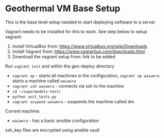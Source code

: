 # Geothermal VM Base Setup

This is the base level setup needed to start deploying software to a server

Vagrant needs to be installed for this to work. See step below to setup vagrant:

1. Install VirtualBox from: https://www.virtualbox.org/wiki/Downloads
1. Install Vagrant from: https://www.vagrantup.com/downloads.html
1. Download the vagrant setup from: link to be added

Run `vagrant init` and within the geo-deploy directory

- `vagrant up` - starts all machines in the configuration, `vagrant up waiwera` starts a machine called `waiwera`
- `vagrant ssh waiwera` - connects via ssh to the machine
- `cd ~/supermodels-test/`
- `python unit_tests.py`
- `vagrant suspend waiwera` - suspends the machine called dm

Current machine:

- `waiwera` - has a basic ansible configuration

ssh_key files are encrypted using ansible vault
